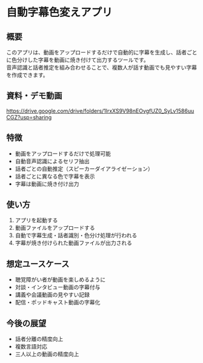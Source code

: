 # 自動字幕色変えアプリ

## 概要
このアプリは、動画をアップロードするだけで自動的に字幕を生成し、話者ごとに色分けした字幕を動画に焼き付けて出力するツールです。  
音声認識と話者推定を組み合わせることで、複数人が話す動画でも見やすい字幕を作成できます。

## 資料・デモ動画
https://drive.google.com/drive/folders/1lrxXS9V98nEOvgfUZ0_SyLv1586uuCGZ?usp=sharing


## 特徴
- 動画をアップロードするだけで処理可能
- 自動音声認識によるセリフ抽出
- 話者ごとの自動推定（スピーカーダイアライゼーション）
- 話者ごとに異なる色で字幕を表示
- 字幕は動画に焼き付け出力

## 使い方
1. アプリを起動する
2. 動画ファイルをアップロードする
3. 自動で字幕生成・話者識別・色分け処理が行われる
4. 字幕が焼き付けられた動画ファイルが出力される

## 想定ユースケース
- 聴覚障がい者が動画を楽しめるように
- 対談・インタビュー動画の字幕付与
- 講義や会議動画の見やすい記録
- 配信・ポッドキャスト動画の字幕化

## 今後の展望
- 話者分離の精度向上
- 複数言語対応
- 三人以上の動画の精度向上
